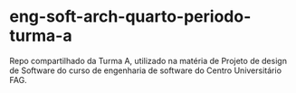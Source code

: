 # eng-soft-arch-quarto-periodo-turma-a
Repo compartilhado da Turma A, utilizado na matéria de Projeto de design de Software do curso de engenharia de software do Centro Universitário FAG.
